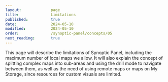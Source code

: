```yaml
---
layout:             page
title:              Limitations
published:          true
date:               2024-05-10
modified:           2024-05-10
order:              /synoptic-panel/concepts/05
next_reading:       true
---
```

<todo visible>
This page will describe the limitations of Synoptic Panel, including the maximum number of local maps we allow. It will also explain the concept of splitting complex maps into sub-areas and using the drill mode to navigate between them, as well as the need of using remote maps or maps on My Storage, since resources for custom visuals are limited.
</todo>
